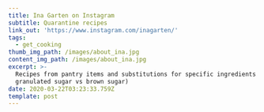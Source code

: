 ```yaml
---
title: Ina Garten on Instagram
subtitle: Quarantine recipes
link_out: 'https://www.instagram.com/inagarten/'
tags:
  - get_cooking
thumb_img_path: /images/about_ina.jpg
content_img_path: /images/about_ina.jpg
excerpt: >-
  Recipes from pantry items and substitutions for specific ingredients (ie:
  granulated sugar vs brown sugar)
date: 2020-03-22T03:23:33.759Z
template: post
---
```

